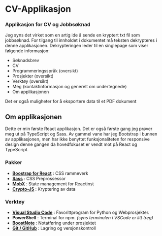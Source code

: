# CV-Applikasjon

### Applikasjon for CV og Jobbsøknad

Jeg syns det virket som en artig ide å sende en kryptert txt fil som jobbsøknad. For tilgang til innholdet i dokumentet må teksten dekrypteres i denne applikasjonen. Dekrypteringen leder til en singlepage som viser følgende informasjon:

 - Søknadsbrev
 - CV
 - Programmeringsspråk (oversikt)
 - Prosjekter (oversikt)
 - Verktøy (oversikt)
 - Meg (kontaktinformasjon og generelt om undertegnede)
 - Om applikasjonen

Det er også muligheter for å eksportere data til et PDF dokument


## Om applikasjonen

Dette er min første React applikasjon. Det er også første gang jeg prøver meg ut på TypeScript og Sass. Av gammel vane har jeg Bootstrap i bunnen av applikasjonen, men har ikke benyttet funksjonaliteten for responsive design denne gangen da hovedfokuset er vendt mot på React og TypeScript.



### Pakker

- [__Boostrap for React__](https://react-bootstrap.github.io/) : CSS rammeverk
- [__Sass__](https://sass-lang.com/) : CSS Preprossessor
- [__MobX__](https://mobx.js.org/README.html) : State management for Reactinst
- [__Crypto-JS__](https://cryptojs.gitbook.io/docs/) : Kryptering av data


### Verktøy

- [__Visual Studio Code__](https://code.visualstudio.com/) : Favorittprogram for Python og Webprosjekter.
- __PowerShell__ : Terminal for npm. _(syns terminalen i VSCode er litt treg)_
- [__BoostNote__](https://boostnote.io/) : Notatføring under prosjektet
- [__Git / GitHub__](https://github.com/) : Lagring og versjonskontroll
